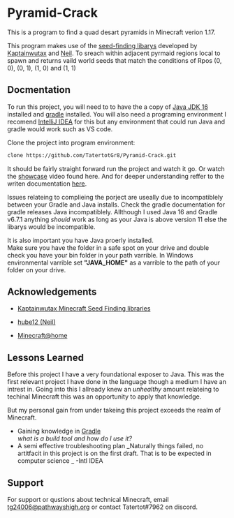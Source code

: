 
# Pyramid-Crack

This is a program to find a quad desart pyramids in Minecraft verion 1.17.  

This program makes use of the [seed-finding libarys](https://kaptainwutax.seedfinding.com/) developed by [Kaptainwutax](https://github.com/KaptainWutax) and [Neil](https://github.com/hube12). To sreach within adjacent pyrmaid regions local to spawn and returns vaild world seeds that match the conditions of Rpos (0, 0), (0, 1), (1, 0) and (1, 1)




## Docmentation

To run this project, you will need to to have the a copy of [Java JDK 16](https://www.oracle.com/java/technologies/javase/jdk16-archive-downloads.html) installed and [gradle](https://gradle.org/install/) installed. 
 You will also need a programing environment I recomend [IntelliJ IDEA](https://www.jetbrains.com/idea/) for this but any environment that could run Java and gradle would work such as VS code. 

Clone the project into program environment:

```bash
clone https://github.com/TatertotGr8/Pyramid-Crack.git
```

It should be fairly straight forward run the project and watch it go. 
Or watch the [showcase](https://youtu.be/YYb_mFQJszU) video found here. And for deeper understanding reffer to the writen documentation [here](https://docs.google.com/document/d/1S-tqtsDtqdalQDEEsopy5CnU4O1-bL9xtSGgOIrrxzI/edit#).


Issues relateing to complieing the porject are useally due to incompatiblely between your Gradle and Java installs. Check the gradle documentation for gradle releases Java incompatiblely. Allthough I used Java 16 and Gradle v6.7.1 anything *should* work as long as your Java is above version 11 else the libarys would be incompatible.   

It is also important you have Java proerly installed.  
Make sure you have the folder in a safe spot on your drive and double check you have your bin folder in your path varrible. In Windows environmental varrible set **"JAVA_HOME"** as a varrible to the path of your folder on your drive.  

## Acknowledgements

 - [Kaptainwutax Minecraft Seed Finding libraries](https://kaptainwutax.seedfinding.com/)
  
 - [hube12 (Neil)](https://github.com/hube12)

 - [Minecraft@home](https://minecraftathome.com/)

## Lessons Learned
Before this project I have a very foundational exposer to Java. This was the first relevant project I have done in the language though a medium I have an intrest in. Going into this I allready knew an *unhealthy* amount relateing to techinal Minecraft this was an opportunity to apply that knowledge. 

But my personal gain from under takeing this project exceeds the realm of Minecraft.
- Gaining knowledge in [Gradle](https://gradle.org/install/)  
_what is a build tool and how do I use it?_
- A semi effective troubleshooting plan
_Naturally things failed, no artitfacit in this project is on the first draft. That is to be expected in computer science 
_
-Intl IDEA 

## Support

For support or qustions about technical Minecraft, email tg24006@pathwayshigh.org or contact Tatertot#7962 on discord.

